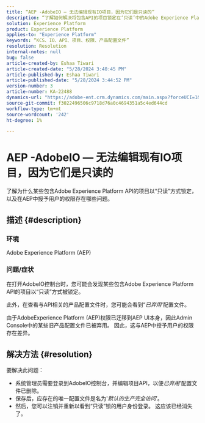 ```yaml
---
title: “AEP -AdobeIO — 无法编辑现有IO项目，因为它们是只读的”
description: “了解如何解决将包含API的项目锁定在‘只读’中的Adobe Experience Platform问题。”
solution: Experience Platform
product: Experience Platform
applies-to: "Experience Platform"
keywords: “KCS、IO、API、项目、权限、产品配置文件”
resolution: Resolution
internal-notes: null
bug: false
article-created-by: Eshaa Tiwari
article-created-date: "5/28/2024 3:40:45 PM"
article-published-by: Eshaa Tiwari
article-published-date: "5/28/2024 3:44:52 PM"
version-number: 3
article-number: KA-22488
dynamics-url: "https://adobe-ent.crm.dynamics.com/main.aspx?forceUCI=1&pagetype=entityrecord&etn=knowledgearticle&id=bc41fba1-081d-ef11-840b-6045bd026dc7"
source-git-commit: f3022496506c9718d76a0c4694351a5c4ed644cd
workflow-type: tm+mt
source-wordcount: '242'
ht-degree: 1%

---
```


# AEP -AdobeIO — 无法编辑现有IO项目，因为它们是只读的


了解为什么某些包含Adobe Experience Platform API的项目以“只读”方式锁定，以及在AEP中授予用户的权限存在哪些问题。

## 描述 {#description}


### 环境

Adobe Experience Platform (AEP)

### 问题/症状

在打开AdobeIO控制台时，您可能会发现某些包含Adobe Experience Platform API的项目以“只读”方式被锁定。

此外，在查看与API相关的产品配置文件时，您可能会看到“*已弃用*&#39;配置文件。

由于AdobeExperience Platform (AEP)权限已迁移到AEP UI本身，因此Admin Console中的某些旧产品配置文件已被弃用。 因此，这与AEP中授予用户的权限存在差异。


## 解决方法 {#resolution}


要解决此问题：

- 系统管理员需要登录到AdobeIO控制台，并编辑项目API，以便&#x200B;*已弃用*&#39;配置文件已删除。
- 保存后，应存在的唯一配置文件是名为&#39;*默认的生产完全访问*’。
- 然后，您可以注销并重新以看到“只读”锁的用户身份登录。 这应该已经消失了。



